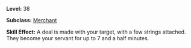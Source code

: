 <!-- TITLE: Deception -->


**Level:** 38

**Subclass:** [Merchant](merchant)

**Skill Effect:**  A deal is made with your target, with a few strings attached.  They become your servant for up to 7 and a half minutes.